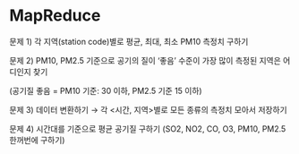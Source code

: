 # MapReduce
문제 1) 각 지역(station code)별로 평균, 최대, 최소 PM10 측정치 구하기

문제 2) PM10, PM2.5 기준으로 공기의 질이 ‘좋음’ 수준이 가장 많이 측정된 지역은 어디인지 찾기

(공기질 좋음 = PM10 기준: 30 이하, PM2.5 기준 15 이하)

문제 3) 데이터 변환하기 → 각 <시간, 지역>별로 모든 종류의 측정치 모아서 저장하기

문제 4) 시간대를 기준으로 평균 공기질 구하기 (SO2, NO2, CO, O3, PM10, PM2.5 한꺼번에 구하기)
